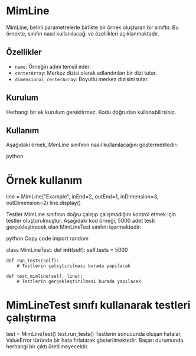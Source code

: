 # MimLine

MimLine, belirli parametrelerle birlikte bir örnek oluşturan bir sınıftır. Bu örnekte, sınıfın nasıl kullanılacağı ve özellikleri açıklanmaktadır.

## Özellikler

- `name`: Örneğin adını temsil eder.
- `centerArray`: Merkez dizisi olarak adlandırılan bir dizi tutar.
- `dimensional_centerArray`: Boyutlu merkez dizisini tutar.

## Kurulum

Herhangi bir ek kurulum gerektirmez. Kodu doğrudan kullanabilirsiniz.

## Kullanım

Aşağıdaki örnek, MimLine sınıfının nasıl kullanılacağını göstermektedir:

python
# Örnek kullanım
line = MimLine("Example", inEnd=2, outEnd=1, inDimension=3, outDimension=2)
line.display()

Testler
MimLine sınıfının doğru çalışıp çalışmadığını kontrol etmek için testler oluşturulmuştur. Aşağıdaki kod örneği, 5000 adet testi gerçekleştirecek olan MimLineTest sınıfını içermektedir:

python
Copy code
import random

class MimLineTest:
    def __init__(self):
        self.tests = 5000

    def run_tests(self):
        # Testlerin çalıştırılması burada yapılacak

    def test_mimline(self, line):
        # Testlerin gerçekleştirilmesi burada yapılacak

# MimLineTest sınıfı kullanarak testleri çalıştırma
test = MimLineTest()
test.run_tests()
Testlerin sonucunda oluşan hatalar, ValueError türünde bir hata fırlatarak gösterilmektedir. Başarı durumunda herhangi bir çıktı üretilmeyecektir.
